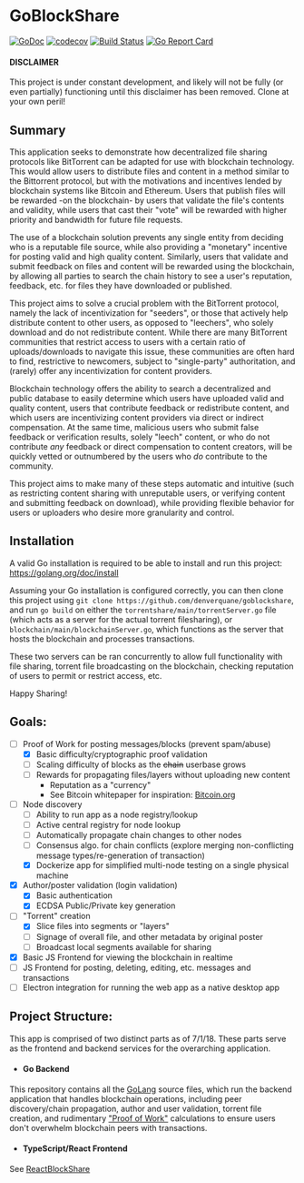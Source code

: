 # GoBlockShare
[![GoDoc](https://godoc.org/github.com/denverquane/GoBlockShare?status.png)](https://godoc.org/github.com/denverquane/GoBlockShare)
[![codecov](https://codecov.io/gh/denverquane/GoBlockShare/branch/master/graph/badge.svg)](https://codecov.io/gh/denverquane/GoBlockShare)
[![Build Status](https://travis-ci.org/denverquane/GoBlockShare.svg?branch=master)](https://travis-ci.org/denverquane/GoBlockShare)
[![Go Report Card](https://goreportcard.com/badge/github.com/denverquane/GoBlockShare)](https://goreportcard.com/report/github.com/denverquane/GoBlockShare)

#### DISCLAIMER
This project is under constant development, and likely will not be fully (or even partially) functioning until this 
disclaimer has been removed. Clone at your own peril!

## Summary

This application seeks to demonstrate how decentralized file sharing protocols like BitTorrent can be adapted for use with
blockchain technology. This would allow users to distribute files and content in a method similar to the Bittorrent protocol,
but with the motivations and incentives lended by blockchain systems like Bitcoin and Ethereum. Users that publish
files will be rewarded -on the blockchain- by users that validate the file's contents and validity, while users that
cast their "vote" will be rewarded with higher priority and bandwidth for future file requests.

The use of a blockchain solution prevents any single entity from deciding who is a reputable file source, while also providing
a "monetary" incentive for posting valid and high quality content. Similarly, users that validate and submit feedback on
files and content will be rewarded using the blockchain, by allowing all parties to search the chain history to see a user's
reputation, feedback, etc. for files they have downloaded or published. 

This project aims to solve a crucial problem with the BitTorrent protocol, namely the lack of incentivization for "seeders", or those
that actively help distribute content to other users, as opposed to "leechers", who solely download and do not redistribute content.
While there are many BitTorrent communities that restrict access to users with a certain ratio of uploads/downloads to 
navigate this issue, these communities are often hard to find, restrictive to newcomers, subject to "single-party" authoritation, and (rarely) offer any incentivization for content providers.

Blockchain technology offers the ability to search a decentralized and public database to easily determine which users have uploaded
valid and quality content, users that contribute feedback or redistribute content, and which users are incentivizing content
providers via direct or indirect compensation. At the same time, malicious users who submit false feedback or verification
results, solely "leech" content, or who do not contribute *any* feedback or direct compensation 
to content creators, will be quickly vetted or outnumbered by the users who *do* contribute to the community.

This project aims to make many of these steps automatic and intuitive (such as restricting content sharing with unreputable 
users, or verifying content and submitting feedback on download), while providing flexible behavior for users or uploaders
who desire more granularity and control.  
 

## Installation
A valid Go installation is required to be able to install and run this project: https://golang.org/doc/install

Assuming your Go installation is configured correctly, you can then clone this project using 
`git clone https://github.com/denverquane/goblockshare`, and run `go build` on either the `torrentshare/main/torrentServer.go` file (which acts as a server for the actual torrent filesharing), or `blockchain/main/blockchainServer.go`, which functions as the server that hosts the blockchain and processes transactions.

These two servers can be ran concurrently to allow full functionality with file sharing, torrent file broadcasting on the blockchain, checking reputation of users to permit or restrict access, etc.

Happy Sharing!

## Goals:
- [ ] Proof of Work for posting messages/blocks (prevent spam/abuse)
  - [X] Basic difficulty/cryptographic proof validation
  - [ ] Scaling difficulty of blocks as the ~~chain~~ userbase grows
  - [ ] Rewards for propagating files/layers without uploading new content
    - Reputation as a "currency"
    - See Bitcoin whitepaper for inspiration: [Bitcoin.org](https://bitcoin.org/bitcoin.pdf)
- [ ] Node discovery
  - [ ] Ability to run app as a node registry/lookup
  - [ ] Active central registry for node lookup
  - [ ] Automatically propagate chain changes to other nodes
  - [ ] Consensus algo. for chain conflicts (explore merging non-conflicting message types/re-generation of transaction)
  - [X] Dockerize app for simplified multi-node testing on a single physical machine
- [X] Author/poster validation (login validation)
  - [X] Basic authentication
  - [X] ECDSA Public/Private key generation
- [ ] "Torrent" creation
  - [X] Slice files into segments or "layers"
  - [ ] Signage of overall file, and other metadata by original poster
  - [ ] Broadcast local segments available for sharing
- [X] Basic JS Frontend for viewing the blockchain in realtime
- [ ] JS Frontend for posting, deleting, editing, etc. messages and transactions
- [ ] Electron integration for running the web app as a native desktop app

## Project Structure:
This app is comprised of two distinct parts as of 7/1/18.
These parts serve as the frontend and backend services for the overarching application.

- #### Go Backend
This repository contains all the [GoLang](https://golang.org/) source files, which run the backend
application that handles blockchain operations, including peer discovery/chain propagation, author and user validation,
torrent file creation, and rudimentary ["Proof of Work"](https://en.wikipedia.org/wiki/Proof-of-work_system) calculations to ensure users don't
overwhelm blockchain peers with transactions.

- #### TypeScript/React Frontend
See [ReactBlockShare](https://github.com/denverquane/ReactBlockShare)
